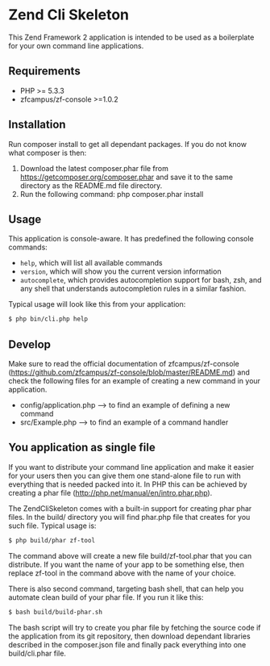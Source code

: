 Zend Cli Skeleton
=================================

This Zend Framework 2 application is intended to be used as a boilerplate for your
own command line applications.

Requirements
------------

* PHP >= 5.3.3
* zfcampus/zf-console >=1.0.2

Installation
------------
Run composer install to get all dependant packages. 
If you do not know what composer is then:
1. Download the latest composer.phar file from https://getcomposer.org/composer.phar and save it 
to the same directory as the README.md file directory.
2. Run the following command:
php composer.phar install

Usage
-----

This application is console-aware. It has predefined the following console commands:

- `help`, which will list all available commands
- `version`, which will show you the current version information 
- `autocomplete`, which provides autocompletion support for bash, zsh, and any shell that understands autocompletion 			  rules in a similar fashion. 

Typical usage will look like this from your application:

```bash
$ php bin/cli.php help
```

Develop
-------
Make sure to read the official documentation of zfcampus/zf-console 
(https://github.com/zfcampus/zf-console/blob/master/README.md) and check the following
files for an example of creating a new command in your application.

- config/application.php --> to find an example of defining a new command
- src/Example.php --> to find an example of a command handler

You application as single file
--------------------------------
If you want to distribute your command line application and make it easier for 
your users then you can give them one stand-alone file to run with
everything that is needed packed into it. In PHP this can be achieved by creating 
a phar file (http://php.net/manual/en/intro.phar.php).

The ZendCliSkeleton comes with a built-in support for creating phar phar files.
In the build/ directory you will find phar.php file that creates for you such file.
Typical usage is:

```bash
$ php build/phar zf-tool
```
The command above will create a new file build/zf-tool.phar that you can distribute.
If you want the name of your app to be something else, then replace zf-tool in the command
above with the name of your choice.

There is also second command, targeting bash shell, that can help you automate clean
build of your phar file. If you run it like this:

```bash
$ bash build/build-phar.sh
```

The bash script will try to create you phar file by fetching the source code if the 
application from its git repository, then download dependant libraries described 
in the composer.json file and finally pack everything into one build/cli.phar file.
